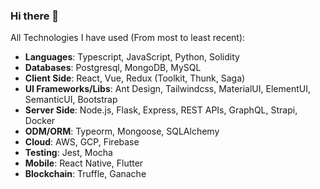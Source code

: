 ### Hi there 👋

All Technologies I have used (From most to least recent):

- **Languages**: Typescript, JavaScript, Python, Solidity
- **Databases**: Postgresql, MongoDB, MySQL
- **Client Side**: React, Vue, Redux (Toolkit, Thunk, Saga)
- **UI Frameworks/Libs**: Ant Design, Tailwindcss, MaterialUI, ElementUI, SemanticUI, Bootstrap
- **Server Side**: Node.js, Flask, Express, REST APIs, GraphQL, Strapi, Docker
- **ODM/ORM**: Typeorm, Mongoose, SQLAlchemy
- **Cloud**: AWS, GCP, Firebase
- **Testing**: Jest, Mocha
- **Mobile**: React Native, Flutter
- **Blockchain**: Truffle, Ganache

<!--
- AWS: EC2, S3, DynamoDB, Lambda
- GCP: Cloud Functions, Cloud Run, App Engine, AI Platform
- Firebase: Authentication, Firestore, Storage, Functions

**marktanrj/marktanrj** is a ✨ _special_ ✨ repository because its `README.md` (this file) appears on your GitHub profile.

Here are some ideas to get you started:

- 🔭 I’m currently working on ...
- 🌱 I’m currently learning ...
- 👯 I’m looking to collaborate on ...
- 🤔 I’m looking for help with ...
- 💬 Ask me about ...
- 📫 How to reach me: ...
- 😄 Pronouns: ...
- ⚡ Fun fact: ...
-->
